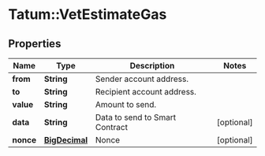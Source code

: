 # Tatum::VetEstimateGas

## Properties
Name | Type | Description | Notes
------------ | ------------- | ------------- | -------------
**from** | **String** | Sender account address. | 
**to** | **String** | Recipient account address. | 
**value** | **String** | Amount to send. | 
**data** | **String** | Data to send to Smart Contract | [optional] 
**nonce** | [**BigDecimal**](BigDecimal.md) | Nonce | [optional] 

